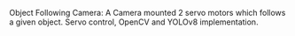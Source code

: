 Object Following Camera:
A Camera mounted 2 servo motors which follows a given object.
Servo control, OpenCV and YOLOv8 implementation.
